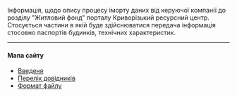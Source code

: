 <p class="lead">
	Інформація, щодо опису процесу іморту даних від керуючої компанії до розділу "Житловий фонд" порталу Криворізький ресурсний центр.
	Стосується частини в якій буде здійснюватися передача інформація стосовно паспортів будинків, технічних характеристик.
</p>

<hr/>
<div>

#### Мапа сайту

* [Введеня](Введення)
* [Перелік довідників](03_Загальні_довідники/01_Перелік_довідників.md)
* [Формат файлу](02_Формат_файлу/01_Загальні_положення.md)

</div>
